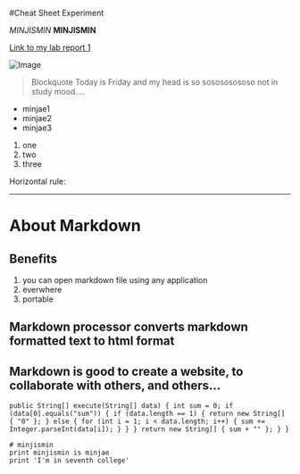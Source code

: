 #Cheat Sheet Experiment

*MINJISMIN*
**MINJISMIN**

[Link to my lab report 1](https://minjismin.github.io/cse15l-lab-reports/lab-report-1-week-2.html)

![Image](https://upload.wikimedia.org/wikipedia/en/4/44/University_of_California%2C_San_Diego_seal.svg)


>Blockquote 
Today is Friday and my head is so sosososososo not in study mood....

* minjae1
* minjae2
* minjae3

1. one
2. two
3. three


Horizontal rule: 

---

# About Markdown

## Benefits
1. you can open markdown file using any application
2. everwhere
3. portable 

## Markdown processor converts markdown formatted text to html format

## Markdown is good to create a website, to collaborate with others, and others...


`public String[] execute(String[] data) {
      int sum = 0;
      if (data[0].equals("sum")) {
         if (data.length == 1) {
            return new String[] { "0" };
         } else {
            for (int i = 1; i < data.length; i++) {
               sum += Integer.parseInt(data[i]);
            }
         }
      }
      return new String[] { sum + "" };
   }
}`

```
# minjismin
print minjismin is minjae
print 'I'm in seventh college'
```


